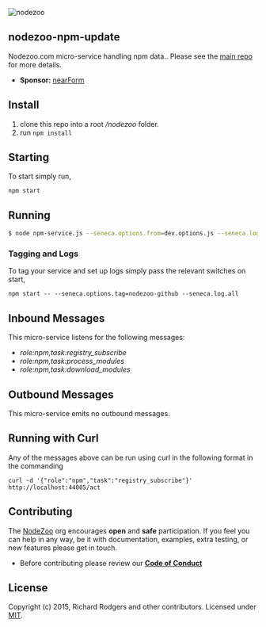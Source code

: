 ![nodezoo](https://raw.githubusercontent.com/rjrodger/nodezoo-web/to-redux/client/assets/img/logo-nodezoo.png)

## nodezoo-npm-update
Nodezoo.com micro-service handling npm data.. Please see the [main repo][] for more details.

- __Sponsor:__ [nearForm][]

## Install
1. clone this repo into a root _/nodezoo_ folder.
2. run `npm install`

## Starting
To start simply run,
```
npm start
```

## Running

```sh
$ node npm-service.js --seneca.options.from=dev.options.js --seneca.log.all
```
### Tagging and Logs
To tag your service and set up logs simply pass the relevant switches on start,

```
npm start -- --seneca.options.tag=nodezoo-github --seneca.log.all
```

## Inbound Messages

This micro-service listens for the following messages:

  * _role:npm,task:registry_subscribe_
  * _role:npm,task:process_modules_
  * _role:npm,task:download_modules_

## Outbound Messages

This micro-service emits no outbound messages.

## Running with Curl

Any of the messages above can be run using curl in the following format in the commanding
```
curl -d '{"role":"npm","task":"registry_subscribe"}' http://localhost:44005/act
```

## Contributing
The [NodeZoo][] org encourages __open__ and __safe__ participation. If you feel you can help in any way, be it with documentation, examples, extra testing, or new features please get in touch.

- Before contributing please review our __[Code of Conduct][CoC]__

## License
Copyright (c) 2015, Richard Rodgers and other contributors.
Licensed under [MIT][].

[main repo]: https://github.com/rjrodger/nodezoo
[MIT]: ./LICENSE
[Code of Conduct]: https://github.com/nearform/vidi-contrib/docs/code_of_conduct.md
[nearForm]: http://www.nearform.com/
[nodeZoo]: http://www.nodezoo.com/
[CoC]: ./CoC.md
